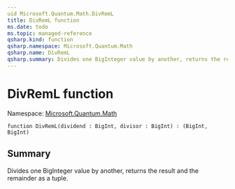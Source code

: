 ```yaml
---
uid Microsoft.Quantum.Math.DivRemL
title: DivRemL function
ms.date: todo
ms.topic: managed-reference
qsharp.kind: function
qsharp.namespace: Microsoft.Quantum.Math
qsharp.name: DivRemL
qsharp.summary: Divides one BigInteger value by another, returns the result and the remainder as a tuple.
---
```


# DivRemL function

Namespace: [Microsoft.Quantum.Math](xref:Microsoft.Quantum.Math)

```qsharp
function DivRemL(dividend : BigInt, divisor : BigInt) : (BigInt, BigInt)
```

## Summary
Divides one BigInteger value by another, returns the result and the remainder as a tuple.

